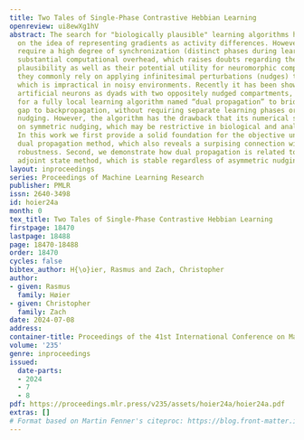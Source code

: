 ```yaml
---
title: Two Tales of Single-Phase Contrastive Hebbian Learning
openreview: ui8ewXg1hV
abstract: The search for "biologically plausible" learning algorithms has converged
  on the idea of representing gradients as activity differences. However, most approaches
  require a high degree of synchronization (distinct phases during learning) and introduce
  substantial computational overhead, which raises doubts regarding their biological
  plausibility as well as their potential utility for neuromorphic computing. Furthermore,
  they commonly rely on applying infinitesimal perturbations (nudges) to output units,
  which is impractical in noisy environments. Recently it has been shown that by modelling
  artificial neurons as dyads with two oppositely nudged compartments, it is possible
  for a fully local learning algorithm named “dual propagation” to bridge the performance
  gap to backpropagation, without requiring separate learning phases or infinitesimal
  nudging. However, the algorithm has the drawback that its numerical stability relies
  on symmetric nudging, which may be restrictive in biological and analog implementations.
  In this work we first provide a solid foundation for the objective underlying the
  dual propagation method, which also reveals a surpising connection with adversarial
  robustness. Second, we demonstrate how dual propagation is related to a particular
  adjoint state method, which is stable regardless of asymmetric nudging.
layout: inproceedings
series: Proceedings of Machine Learning Research
publisher: PMLR
issn: 2640-3498
id: hoier24a
month: 0
tex_title: Two Tales of Single-Phase Contrastive Hebbian Learning
firstpage: 18470
lastpage: 18488
page: 18470-18488
order: 18470
cycles: false
bibtex_author: H{\o}ier, Rasmus and Zach, Christopher
author:
- given: Rasmus
  family: Høier
- given: Christopher
  family: Zach
date: 2024-07-08
address:
container-title: Proceedings of the 41st International Conference on Machine Learning
volume: '235'
genre: inproceedings
issued:
  date-parts:
  - 2024
  - 7
  - 8
pdf: https://proceedings.mlr.press/v235/assets/hoier24a/hoier24a.pdf
extras: []
# Format based on Martin Fenner's citeproc: https://blog.front-matter.io/posts/citeproc-yaml-for-bibliographies/
---
```

